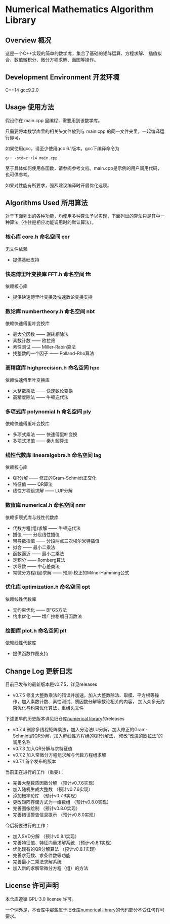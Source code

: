 # Numerical Mathematics Algorithm Library
## Overview 概况
这是一个C++实现的简单的数学库，集合了基础的矩阵运算、方程求解、 插值拟合、数值微积分、微分方程求解、画图等操作。
## Development Environment 开发环境
C++14 gcc9.2.0
## Usage 使用方法
假设你在 main.cpp 里编程，需要用到该数学库。

只需要将本数学库里的相关头文件放到与 main.cpp 的同一文件夹里，一起编译运行即可。

如果使用gcc，请至少使用gcc 6.1版本。gcc下编译命令为
```
g++ -std=c++14 main.cpp
```
至于具体如何使用各函数，请参阅参考文档。main.cpp是示例的用户调用代码，也可供参考。

如果对性能有所要求，强烈建议编译时开启优化选项。
## Algorithms Used 所用算法
对于下面列出的各种功能，均使用多种算法予以实现，下面列出的算法只是其中一种算法（往往是相应功能调用时的默认算法）。

### 核心库 core.h 命名空间 cor
无文件依赖
* 提供基础支持

### 快速傅里叶变换库 FFT.h 命名空间 fft
依赖核心库
* 提供快速傅里叶变换及快速数论变换支持

### 数论库 numbertheory.h 命名空间 nbt
依赖快速傅里叶变换库
* 最大公因数 —— 辗转相除法
* 素数计数 —— 欧拉筛
* 素性测试 —— Miller-Rabin算法
* 找整数的一个因子 —— Polland-Rho算法

### 高精度库 highprecision.h 命名空间 hpc
依赖快速傅里叶变换库
* 大整数乘法 —— 快速数论变换
* 高精度除法 —— 牛顿迭代法

### 多项式库 polynomial.h 命名空间 ply
依赖快速傅里叶变换库
* 多项式乘法 —— 快速傅里叶变换
* 多项式求值 —— 秦九韶算法

### 线性代数库 linearalgebra.h 命名空间 lag
依赖核心库
* QR分解 —— 修正的Gram-Schmidt正交化
* 特征值 —— QR算法
* 线性方程组求解 —— LUP分解

### 数值库 numerical.h 命名空间 nmr
依赖多项式库与线性代数库
* 代数方程(组)求解 —— 牛顿迭代法
* 插值 —— 分段线性插值
* 带导数插值 —— 分段两点三次埃尔米特插值
* 拟合 —— 最小二乘法
* 函数逼近 —— 最小二乘法
* 定积分 —— Romberg算法
* 求导数 —— 中心差商法
* 常微分方程(组)求解 —— 预测-校正的Milne-Hamming公式

### 优化库 optimization.h 命名空间 opt
依赖线性代数库
* 无约束优化 —— BFGS方法
* 约束优化 —— 增广拉格朗日函数法

### 绘图库 plot.h 命名空间 plt
依赖线性代数库
* 提供函数作图支持

## Change Log 更新日志
目前已发布的最新版本是v0.7.5，详见releases
* v0.7.5 修复大整数乘法的错误并加速，加入大整数除法、取模、平方根等操作，加入素数计数、素性测试、质因数分解等数论相关的内容，
加入众多无约束优化与约束优化算法，重组头文件

下述更早的历史版本详见旧仓库[numerical library](https://github.com/lambdacdm/numerical-library)的releases
* v0.7.4 删除多线程矩阵乘法，加入分治法LU分解，加入修正的Gram-Schmidt的QR分解，加入解线性方程组的QR分解法，
修改“改进的欧拉法”的调用名称
* v0.7.3 加入QR分解与求特征值
* v0.7.2 加入常微分方程组求解与代数方程组求解
* v0.7.1 首个发布的版本

当前正在进行的工作（重要）：
* 完善大整数质因数分解 （预计v0.7.6实现）
* 加入随机生成大整数 （预计v0.7.6实现）
* 添加概率论库 （预计v0.7.6实现）
* 更改矩阵存储方式为一维数组 （预计v0.8.0实现）
* 完善图像绘制 （预计v0.8.0实现）
* 完善错误警告信息提示 （预计v0.8.0实现）

今后将要进行的工作：
* 加入SVD分解 （预计v0.8.1实现）
* 完善特征值、特征向量求解系统 （预计v0.8.1实现）
* 优化现有的QR分解算法 （预计v0.8.1实现）
* 完善求范数、求条件数等功能
* 完善最小二乘法求解系统
* 加入新的求解常微分方程（组）的方法

## License 许可声明
本仓库遵循 GPL-3.0 license 许可。

一个例外是，本仓库中那些属于旧仓库[numerical library](https://github.com/lambdacdm/numerical-library)的代码部分不受任何许可要求。
